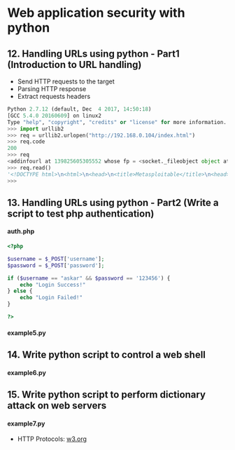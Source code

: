 # Web application security with python

## 12. Handling URLs using python - Part1 (Introduction to URL handling)

* Send HTTP requests to the target
* Parsing HTTP response
* Extract requests headers

```python
Python 2.7.12 (default, Dec  4 2017, 14:50:18) 
[GCC 5.4.0 20160609] on linux2
Type "help", "copyright", "credits" or "license" for more information.
>>> import urllib2
>>> req = urllib2.urlopen("http://192.168.0.104/index.html")
>>> req.code
200
>>> req
<addinfourl at 139825605305552 whose fp = <socket._fileobject object at 0x7f2baf8ecb50>>
>>> req.read()
'<!DOCTYPE html>\n<html>\n<head>\n<title>Metasploitable</title>\n<head>\n<body>\n<h1>Hello World!<h1>\n<body>\n</html>\n'
>>>
```

## 13. Handling URLs using python - Part2 (Write a script to test php authentication)

#### auth.php

```php
<?php

$username = $_POST['username'];
$password = $_POST['password'];

if ($username == "askar" && $password == '123456') {
	echo "Login Success!"
} else {
	echo "Login Failed!"
}

?>
```

#### example5.py

## 14. Write python script to control a web shell

#### example6.py

## 15. Write python script to perform dictionary attack on web servers

#### example7.py

* HTTP Protocols: [w3.org](https://www.w3.org/Protocols/rfc2616/rfc2616-sec10.html)